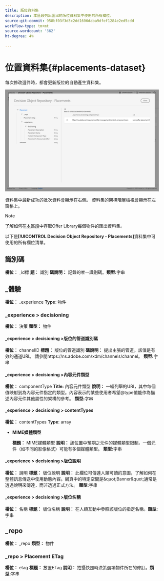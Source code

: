 ```yaml
---
title: 版位資料集
description: 本區段列出匯出的版位資料集中使用的所有欄位。
source-git-commit: 958bf03f3d3c2dd1606daba9dfef1284e2ed5cdd
workflow-type: tm+mt
source-wordcount: '362'
ht-degree: 4%

---
```


# 位置資料集{#placements-dataset}

每次修改選件時，都會更新版位的自動產生資料集。

![](../../assets/dataset-placements.png)

資料集中最新成功的批次資料會顯示在右側。 資料集的架構階層檢視會顯示在左窗格上。

>[!NOTE]
>
>了解如何在[本區段](../export-catalog/access-dataset.md)中存取Offer Library每個物件的匯出資料集。

以下是&#x200B;**[!UICONTROL Decision Object Repository - Placements]**&#x200B;資料集中可使用的所有欄位清單。

<!--A placement describes a location or place in a personalized message. It is used to set technical constraints for content that the personalization decision supplies. The placement also represents a request to produce certain types of metrics when an experience event is produced where this placement is involved. For instance, the placement facilitates a personalized clickable image inside an email shown to an end-user. The placement may for instance request from the assembled experience that the click on its image gets reported in an experience event with a metric https://ns.adobe.com/xdm/data/metrics/web/linkclicks and a reference to this placement.-->

## 識別碼

**欄位：** _id標
**題：** 識別
**碼說明：** 記錄的唯一識別碼。**類型:**&#x200B;字串

## _體驗

**欄位：** _experience 
**Type:** 物件

### _experience > decisioning

**欄位：** 決策
**類型：** 物件

#### _experience > decisioning >版位的管道識別碼

**欄位：** channelID
**標題：** 版位的管道識別
**碼說明：** 提出主張的管道。該值是有效的通道URI。 請參閱https://ns.adobe.com/xdm/channels/channel。
**類型:**&#x200B;字串

#### _experience > decisioning >內容元件類型

**欄位：** componentType 
**Title:** 內容元件類型
**說明：** 一組列舉的URI，其中每個值映射到為內容元件指定的類型。內容表示的某些使用者希望@type值能作為描述內容元件其他屬性的架構的參考。
**類型:**&#x200B;字串

#### _experience > decisioning > contentTypes

**欄位：** contentTypes 
**Type:** array

* **MIME媒體類型**

   **標題：** MIME媒體類型
   **說明：** 該位置中預期之元件的媒體類型限制。一個元件（如不同的影像格式）可能有多個媒體類型。
   **類型:**&#x200B;字串

#### _experience > decisioning >版位說明

**欄位：** 說明
**標題：** 版位說明
**說明：** 此欄位可傳達人類可讀的意圖，了解如何在整體訊息傳送中使用動態內容。網頁中的特定空間是\&quot;Banner\&quot;通常是透過說明來傳達，而非透過正式方法。
**類型:**&#x200B;字串

#### _experience > decisioning >版位名稱

**欄位：** 名稱
**標題：** 版位名稱
**說明：** 在人類互動中參照該版位的指定名稱。**類型:**&#x200B;字串

## _repo

**欄位：** _repo 
**類型：** 物件

### _repo > Placement ETag

**欄位：** etag 
**標題：** 放置ETag
**說明：** 拍攝快照時決策選項物件所在的修訂。**類型:**&#x200B;字串
